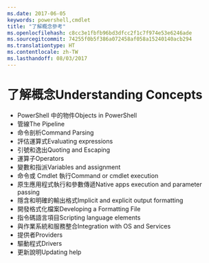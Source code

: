 ```yaml
---
ms.date: 2017-06-05
keywords: powershell,cmdlet
title: "了解概念參考"
ms.openlocfilehash: c8cc3e1fbfb96bd3dfcc2f1c7f974e53e6246ade
ms.sourcegitcommit: 74255f0b5f386a072458af058a15240140acb294
ms.translationtype: HT
ms.contentlocale: zh-TW
ms.lasthandoff: 08/03/2017
---
```

# <a name="understanding-concepts"></a><span data-ttu-id="d5a36-103">了解概念</span><span class="sxs-lookup"><span data-stu-id="d5a36-103">Understanding Concepts</span></span>

*  <span data-ttu-id="d5a36-104">PowerShell 中的物件</span><span class="sxs-lookup"><span data-stu-id="d5a36-104">Objects in PowerShell</span></span>  
*  <span data-ttu-id="d5a36-105">管線</span><span class="sxs-lookup"><span data-stu-id="d5a36-105">The Pipeline</span></span>
*  <span data-ttu-id="d5a36-106">命令剖析</span><span class="sxs-lookup"><span data-stu-id="d5a36-106">Command Parsing</span></span>
*  <span data-ttu-id="d5a36-107">評估運算式</span><span class="sxs-lookup"><span data-stu-id="d5a36-107">Evaluating expressions</span></span>
*  <span data-ttu-id="d5a36-108">引號和逸出</span><span class="sxs-lookup"><span data-stu-id="d5a36-108">Quoting and Escaping</span></span>
*  <span data-ttu-id="d5a36-109">運算子</span><span class="sxs-lookup"><span data-stu-id="d5a36-109">Operators</span></span>
*  <span data-ttu-id="d5a36-110">變數和指派</span><span class="sxs-lookup"><span data-stu-id="d5a36-110">Variables and assignment</span></span>
*  <span data-ttu-id="d5a36-111">命令或 Cmdlet 執行</span><span class="sxs-lookup"><span data-stu-id="d5a36-111">Command or cmdlet execution</span></span>
*  <span data-ttu-id="d5a36-112">原生應用程式執行和參數傳遞</span><span class="sxs-lookup"><span data-stu-id="d5a36-112">Native apps execution and parameter passing</span></span>
*  <span data-ttu-id="d5a36-113">隱含和明確的輸出格式</span><span class="sxs-lookup"><span data-stu-id="d5a36-113">Implicit and explicit output formatting</span></span>
*  <span data-ttu-id="d5a36-114">開發格式化檔案</span><span class="sxs-lookup"><span data-stu-id="d5a36-114">Developing a Formatting File</span></span>
*  <span data-ttu-id="d5a36-115">指令碼語言項目</span><span class="sxs-lookup"><span data-stu-id="d5a36-115">Scripting language elements</span></span>
*  <span data-ttu-id="d5a36-116">與作業系統和服務整合</span><span class="sxs-lookup"><span data-stu-id="d5a36-116">Integration with OS and Services</span></span>
*  <span data-ttu-id="d5a36-117">提供者</span><span class="sxs-lookup"><span data-stu-id="d5a36-117">Providers</span></span>
*  <span data-ttu-id="d5a36-118">驅動程式</span><span class="sxs-lookup"><span data-stu-id="d5a36-118">Drivers</span></span>
*  <span data-ttu-id="d5a36-119">更新說明</span><span class="sxs-lookup"><span data-stu-id="d5a36-119">Updating help</span></span> 

